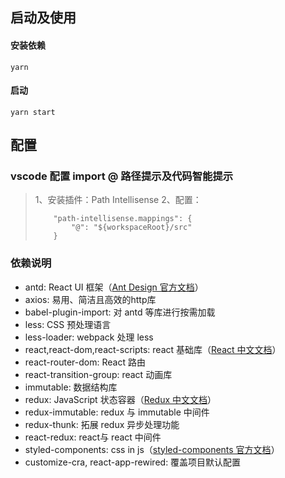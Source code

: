 ## 启动及使用

#### 安装依赖

`yarn`

#### 启动

 `yarn start`



## 配置

### vscode 配置 import @ 路径提示及代码智能提示

> 1、安装插件：Path Intellisense
> 2、配置：
>
> ```
>     "path-intellisense.mappings": {
>         "@": "${workspaceRoot}/src"
>     }
> ```

### 依赖说明

- antd: React UI 框架（[Ant Design 官方文档](https://ant.design/index-cn)）
- axios: 易用、简洁且高效的http库
- babel-plugin-import: 对 antd 等库进行按需加载
- less: CSS 预处理语言
- less-loader: webpack 处理 less
- react,react-dom,react-scripts: react 基础库（[React 中文文档](https://zh-hans.reactjs.org/)）
- react-router-dom: React 路由
- react-transition-group: react 动画库
- immutable: 数据结构库
- redux: JavaScript 状态容器（[Redux 中文文档](https://www.redux.org.cn/)）
- redux-immutable: redux 与 immutable 中间件
- redux-thunk: 拓展 redux 异步处理功能
- react-redux: react与 react 中间件
- styled-components: css in js（[styled-components 官方文档](https://styled-components.com/docs)）
- customize-cra, react-app-rewired: 覆盖项目默认配置